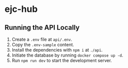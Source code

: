 # ejc-hub

## Running the API Locally

1. Create a `.env` file at `api/.env`.
2. Copy the `.env-sample` content.
3. Install the dependencies with `npm i` at `./api`.
4. Initiate the database by running `docker compose up -d`.
5. Run `npm run dev` to start the development server.
